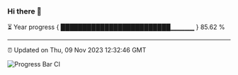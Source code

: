 ### Hi there 👋

⏳ Year progress { █████████████████████████▁▁▁▁▁ } 85.62 %

---

⏰ Updated on Thu, 09 Nov 2023 12:32:46 GMT

![Progress Bar CI](https://github.com/ZhaoGui/ZhaoGui/workflows/Progress%20Bar%20CI/badge.svg)
